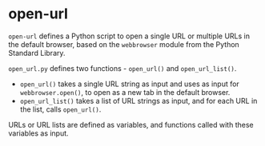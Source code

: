 # open-url
`open-url` defines a Python script to open a single URL or multiple URLs in the default browser, based on the `webbrowser` module from the Python Standard Library.

`open_url.py` defines two functions - `open_url()` and `open_url_list()`. 
* `open_url()` takes a single URL string as input and uses as input for `webbrowser.open()`, to open as a new tab in the default browser.
* `open_url_list()` takes a list of URL strings as input, and for each URL in the list, calls `open_url()`.

URLs or URL lists are defined as variables, and functions called with these variables as input.

